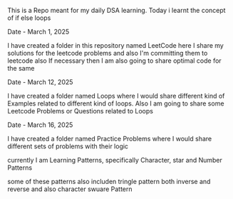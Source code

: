 This is a Repo meant for my daily DSA learning.
Today i learnt the concept of if else loops

Date - March 1, 2025

I have created a folder in this repository named LeetCode here I share my solutions for the leetcode problems and also I'm committing them to leetcode also If necessary then I am also going to share optimal code for the same

Date - March 12, 2025

I have created a folder named Loops where I would share different kind of Examples related to different kind of loops.
Also I am going to share some Leetcode Problems or Questions related to Loops

Date - March 16, 2025

I have created a folder named Practice Problems where I would share different sets of problems with their logic

currently I am Learning Patterns, specifically Character, star and Number Patterns

some of these patterns also includen tringle pattern both inverse and reverse and also character swuare Pattern
